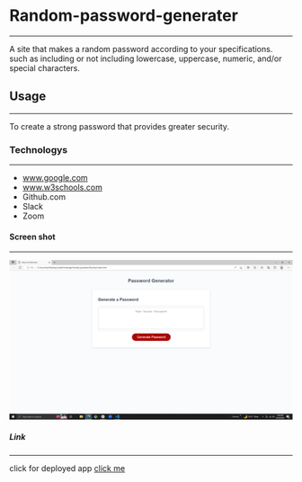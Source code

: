# Random-password-generater
***
A site that makes a random password according to your specifications. such as including or not including lowercase, uppercase, numeric, and/or special characters.
## Usage
***
To create a strong password that provides greater security.
### Technologys
***
* www.google.com
* www.w3schools.com
* Github.com
* Slack
* Zoom
#### Screen shot
***
![image](./assets/images/Screenshot.png)
##### Link
***
click for deployed app
[click me](https://lacnoskillz.github.io/Random-password-generater/)
